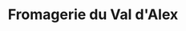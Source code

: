 ---
title: "Fromagerie du Val d'Alex"
url: /viuz-en-sallaz/fromagerie-du-val-dalex/
shop: fromage
---